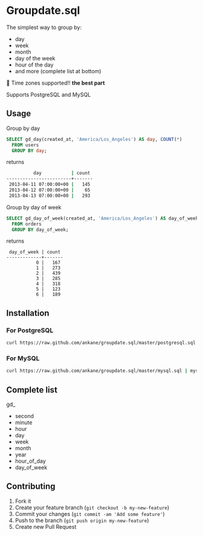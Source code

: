 # Groupdate.sql

The simplest way to group by:

- day
- week
- month
- day of the week
- hour of the day
- and more (complete list at bottom)

:tada: Time zones supported!! **the best part**

Supports PostgreSQL and MySQL

## Usage

Group by day

```sql
SELECT gd_day(created_at, 'America/Los_Angeles') AS day, COUNT(*)
  FROM users
  GROUP BY day;
```

returns

```sh
          day           | count
------------------------+-------
 2013-04-11 07:00:00+00 |   145
 2013-04-12 07:00:00+00 |    65
 2013-04-13 07:00:00+00 |   293
```

Group by day of week

```sql
SELECT gd_day_of_week(created_at, 'America/Los_Angeles') AS day_of_week, COUNT(*)
  FROM orders
  GROUP BY day_of_week;
```

returns

```
 day_of_week | count
-------------+-------
           0 |   167
           1 |   273
           2 |   439
           3 |   285
           4 |   318
           5 |   123
           6 |   189
```

## Installation

### For PostgreSQL

```sh
curl https://raw.github.com/ankane/groupdate.sql/master/postgresql.sql | psql db_name
```

### For MySQL

```sh
curl https://raw.github.com/ankane/groupdate.sql/master/mysql.sql | mysql -u root db_name
```
## Complete list

gd_

- second
- minute
- hour
- day
- week
- month
- year
- hour_of_day
- day_of_week

## Contributing

1. Fork it
2. Create your feature branch (`git checkout -b my-new-feature`)
3. Commit your changes (`git commit -am 'Add some feature'`)
4. Push to the branch (`git push origin my-new-feature`)
5. Create new Pull Request
